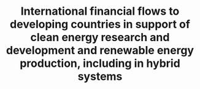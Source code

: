 ---
comments_and_limitations: Under review.
data_non_statistical: true
goal_meta_link: http://unstats.un.org/sdgs/files/metadata-compilation/Metadata-Goal-7.pdf
goal_meta_link_page: 15
graph: null
graph_status_notes: Redline
graph_title: International financial flows to developing countries in support of clean
  energy research and development and renewable energy production, including in hybrid
  systems
graph_type: null
graph_type_description: null
has_metadata: false
indicator: 7.a.1
indicator_name: International financial flows to developing countries in support of
  clean energy research and development and renewable energy production, including
  in hybrid systems
indicator_sort_order: 07-0a-01
indicator_variable: null
layout: indicator
permalink: /7-a-1/
published: true
reporting_status: notstarted
sdg_goal: 7
source_active_1: true
source_notes_1: null
source_title_1: null
target: By 2030, enhance international cooperation to facilitate access to clean energy
  research and technology, including renewable energy, energy efficiency and advanced
  and cleaner fossil-fuel technology, and promote investment in energy infrastructure
  and clean energy technology.
target_id: 7.a
title: International financial flows to developing countries in support of clean energy
  research and development and renewable energy production, including in hybrid systems
un_custodial_agency: 'OECD, IRENA (Partnering Agencies: IEA, UN Energy, UNEP)'
un_designated_tier: '2'
variable_description: null
variable_notes: null
---